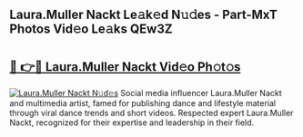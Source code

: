 ## Laura.Muller Nackt Le𝚊k𝚎d N𝚞𝚍es - Part-MxT Photos Vid𝚎o Le𝚊ks QEw3Z

# <h2><a href="http://fb3edj.evod.top/?m=Laura.Muller+Nackt">🔗 👉🔴 Laura.Muller Nackt Vid𝚎o Ph𝚘t𝚘s</a></h2>

[![Laura.Muller Nackt N𝚞d𝚎s](https://i.imgur.com/8V9OHl7.gif)](http://fb3edj.evod.top/?m=Laura.Muller+Nackt)
Social media influencer Laura.Muller Nackt and multimedia artist, famed for publishing dance and lifestyle material through viral dance trends and short videos. Respected expert Laura.Muller Nackt, recognized for their expertise and leadership in their field. 
